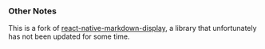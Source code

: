 ### Other Notes
This is a fork of [react-native-markdown-display](https://github.com/iamacup/react-native-markdown-display), a library that unfortunately has not been updated for some time.
